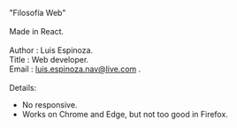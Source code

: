 "Filosofía Web" <br><br>
Made in React.<br><br>
 Author : Luis Espinoza.<br>
 Title : Web developer.          <br>
 Email : luis.espinoza.nav@live.com .<br>
<br>
Details:<br>
 - No responsive.<br>
 - Works on Chrome and Edge, but not too good in Firefox.
